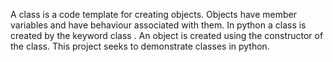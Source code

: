 A class is a code template for creating objects. Objects have member variables and have behaviour associated with them. In python a class is created by the keyword class . An object is created using the constructor of the class.
This project seeks to demonstrate classes in python.
